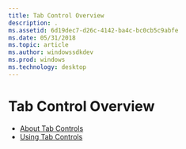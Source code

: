 ```yaml
---
title: Tab Control Overview
description: .
ms.assetid: 6d19dec7-d26c-4142-ba4c-bc0cb5c9abfe
ms.date: 05/31/2018
ms.topic: article
ms.author: windowssdkdev
ms.prod: windows
ms.technology: desktop
---
```


# Tab Control Overview

-   [About Tab Controls](tab-controls.md)
-   [Using Tab Controls](using-tab-controls.md)

 

 




